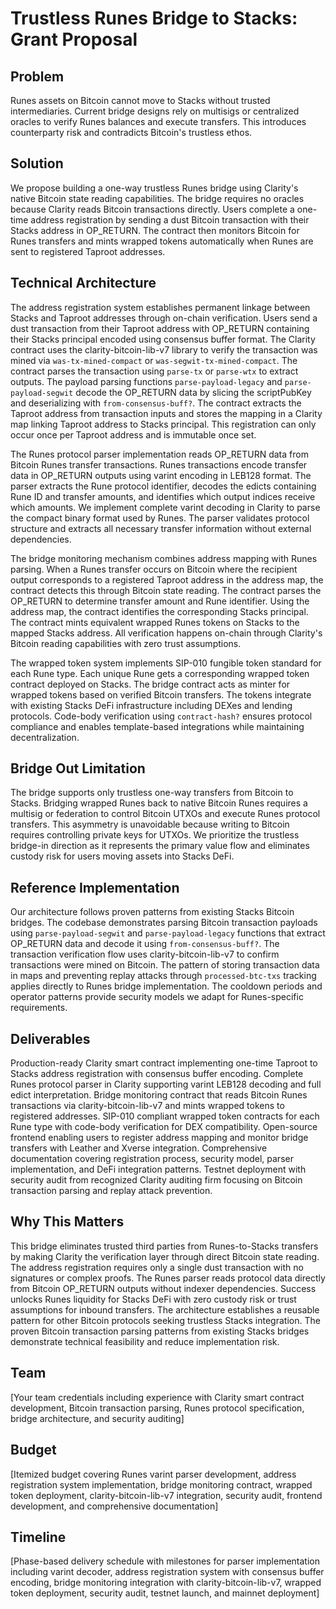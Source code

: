 # Trustless Runes Bridge to Stacks: Grant Proposal

## Problem

Runes assets on Bitcoin cannot move to Stacks without trusted intermediaries. Current bridge designs rely on multisigs or centralized oracles to verify Runes balances and execute transfers. This introduces counterparty risk and contradicts Bitcoin's trustless ethos.

## Solution

We propose building a one-way trustless Runes bridge using Clarity's native Bitcoin state reading capabilities. The bridge requires no oracles because Clarity reads Bitcoin transactions directly. Users complete a one-time address registration by sending a dust Bitcoin transaction with their Stacks address in OP_RETURN. The contract then monitors Bitcoin for Runes transfers and mints wrapped tokens automatically when Runes are sent to registered Taproot addresses.

## Technical Architecture

The address registration system establishes permanent linkage between Stacks and Taproot addresses through on-chain verification. Users send a dust transaction from their Taproot address with OP_RETURN containing their Stacks principal encoded using consensus buffer format. The Clarity contract uses the clarity-bitcoin-lib-v7 library to verify the transaction was mined via `was-tx-mined-compact` or `was-segwit-tx-mined-compact`. The contract parses the transaction using `parse-tx` or `parse-wtx` to extract outputs. The payload parsing functions `parse-payload-legacy` and `parse-payload-segwit` decode the OP_RETURN data by slicing the scriptPubKey and deserializing with `from-consensus-buff?`. The contract extracts the Taproot address from transaction inputs and stores the mapping in a Clarity map linking Taproot address to Stacks principal. This registration can only occur once per Taproot address and is immutable once set.

The Runes protocol parser implementation reads OP_RETURN data from Bitcoin Runes transfer transactions. Runes transactions encode transfer data in OP_RETURN outputs using varint encoding in LEB128 format. The parser extracts the Rune protocol identifier, decodes the edicts containing Rune ID and transfer amounts, and identifies which output indices receive which amounts. We implement complete varint decoding in Clarity to parse the compact binary format used by Runes. The parser validates protocol structure and extracts all necessary transfer information without external dependencies.

The bridge monitoring mechanism combines address mapping with Runes parsing. When a Runes transfer occurs on Bitcoin where the recipient output corresponds to a registered Taproot address in the address map, the contract detects this through Bitcoin state reading. The contract parses the OP_RETURN to determine transfer amount and Rune identifier. Using the address map, the contract identifies the corresponding Stacks principal. The contract mints equivalent wrapped Runes tokens on Stacks to the mapped Stacks address. All verification happens on-chain through Clarity's Bitcoin reading capabilities with zero trust assumptions.

The wrapped token system implements SIP-010 fungible token standard for each Rune type. Each unique Rune gets a corresponding wrapped token contract deployed on Stacks. The bridge contract acts as minter for wrapped tokens based on verified Bitcoin transfers. The tokens integrate with existing Stacks DeFi infrastructure including DEXes and lending protocols. Code-body verification using `contract-hash?` ensures protocol compliance and enables template-based integrations while maintaining decentralization.

## Bridge Out Limitation

The bridge supports only trustless one-way transfers from Bitcoin to Stacks. Bridging wrapped Runes back to native Bitcoin Runes requires a multisig or federation to control Bitcoin UTXOs and execute Runes protocol transfers. This asymmetry is unavoidable because writing to Bitcoin requires controlling private keys for UTXOs. We prioritize the trustless bridge-in direction as it represents the primary value flow and eliminates custody risk for users moving assets into Stacks DeFi.

## Reference Implementation

Our architecture follows proven patterns from existing Stacks Bitcoin bridges. The codebase demonstrates parsing Bitcoin transaction payloads using `parse-payload-segwit` and `parse-payload-legacy` functions that extract OP_RETURN data and decode it using `from-consensus-buff?`. The transaction verification flow uses clarity-bitcoin-lib-v7 to confirm transactions were mined on Bitcoin. The pattern of storing transaction data in maps and preventing replay attacks through `processed-btc-txs` tracking applies directly to Runes bridge implementation. The cooldown periods and operator patterns provide security models we adapt for Runes-specific requirements.

## Deliverables

Production-ready Clarity smart contract implementing one-time Taproot to Stacks address registration with consensus buffer encoding. Complete Runes protocol parser in Clarity supporting varint LEB128 decoding and full edict interpretation. Bridge monitoring contract that reads Bitcoin Runes transactions via clarity-bitcoin-lib-v7 and mints wrapped tokens to registered addresses. SIP-010 compliant wrapped token contracts for each Rune type with code-body verification for DEX compatibility. Open-source frontend enabling users to register address mapping and monitor bridge transfers with Leather and Xverse integration. Comprehensive documentation covering registration process, security model, parser implementation, and DeFi integration patterns. Testnet deployment with security audit from recognized Clarity auditing firm focusing on Bitcoin transaction parsing and replay attack prevention.

## Why This Matters

This bridge eliminates trusted third parties from Runes-to-Stacks transfers by making Clarity the verification layer through direct Bitcoin state reading. The address registration requires only a single dust transaction with no signatures or complex proofs. The Runes parser reads protocol data directly from Bitcoin OP_RETURN outputs without indexer dependencies. Success unlocks Runes liquidity for Stacks DeFi with zero custody risk or trust assumptions for inbound transfers. The architecture establishes a reusable pattern for other Bitcoin protocols seeking trustless Stacks integration. The proven Bitcoin transaction parsing patterns from existing Stacks bridges demonstrate technical feasibility and reduce implementation risk.

## Team

[Your team credentials including experience with Clarity smart contract development, Bitcoin transaction parsing, Runes protocol specification, bridge architecture, and security auditing]

## Budget

[Itemized budget covering Runes varint parser development, address registration system implementation, bridge monitoring contract, wrapped token deployment, clarity-bitcoin-lib-v7 integration, security audit, frontend development, and comprehensive documentation]

## Timeline

[Phase-based delivery schedule with milestones for parser implementation including varint decoder, address registration system with consensus buffer encoding, bridge monitoring integration with clarity-bitcoin-lib-v7, wrapped token deployment, security audit, testnet launch, and mainnet deployment]
